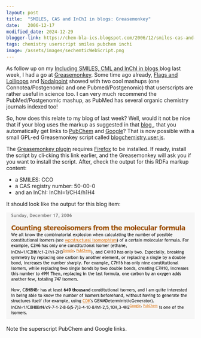 ```yaml
---
layout: post
title:  "SMILES, CAS and InChI in blogs: Greasemonkey"
date:   2006-12-17
modified_date: 2024-12-29
blogger-link: https://chem-bla-ics.blogspot.com/2006/12/smiles-cas-and-inchi-in-blogs.html
tags: chemistry userscript smiles pubchem inchi
image: /assets/images/sechemticWebScript.png
---
```


As follow up on my [Including SMILES, CML and InChI in blogs <i class="fa-solid fa-recycle fa-xs"></i>](https://chem-bla-ics.linkedchemistry.info/2006/12/10/including-smiles-cml-and-inchi-in.html)
blog last week, I had a go at [Greasemonkey](http://en.wikipedia.org/wiki/Greasemonkey). Some time ago already,
[Flags and Lollipops](http://www.ghastlyfop.com/blog/2006/09/postgenomic-pubmed-mashup.html) and
[Nodalpoint](http://www.nodalpoint.org/2006/05/16/postgenomic_greasemonkey_script) showed with two cool mashups (one Connotea/Postgenomic
and one Pubmed/Postgenomic) that userscripts are rather useful in science too. I can very much recommend the PubMed/Postgenomic mashup,
as PubMed has several organic chemistry journals indexed too!

So, how does this relate to my blog of last week? Well, would it not be nice that if your blog uses the markup as suggested in that
[blog <i class="fa-solid fa-recycle fa-xs"></i>](https://chem-bla-ics.linkedchemistry.info/2006/12/10/including-smiles-cml-and-inchi-in.html), that you automatically get links to
[PubChem](http://pubchem.ncbi.nlm.nih.gov/) and [Google](http://google.com/)? That is now possible with a small GPL-ed Greasemonkey script
called [blogchemistry.user.js](http://www.woc.science.ru.nl/devel/egonw/blogchemistry.user.js).

The [Greasemonkey plugin](http://greasemonkey.mozdev.org/) requires [Firefox](http://getfirefox.com/) to be installed. If ready, install
the script by cli·cking this link earlier, and the Greasemonkey will ask you if you want to install the script. After, check the output
for this RDFa markup content:

* a SMILES: <span xmlns:chem="http://www.blueobelisk.org/chemistryblogs/" class="chem:smiles">CCO</span>
* a CAS registry number: <span xmlns:chem="http://www.blueobelisk.org/chemistryblogs/" class="chem:casnumber">50-00-0</span>
* and an InChI: <span xmlns:chem="http://www.blueobelisk.org/chemistryblogs/" class="chem:inchi">InChI=1/CH4/h1H4</span>

It should look like the output for this blog item:

![](/assets/images/sechemticWebScript.png)

Note the superscript PubChem and Google links.

